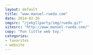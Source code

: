 ```yaml
---
layout: default
title: "www.manuel-rueda.com"
date: 2014-02-26
imgsrc: "/jekyllparty/img/rueda.gif"
sitesrc: "http://www.manuel-rueda.com/"
copy: "Fun little web toy."
categories:
- favorites
- website
---
```


